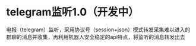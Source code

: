 # telegram监听1.0（开发中）
电报（telegram）监听，采用协议号（session+json）模式转发采集难以进入的群聊的消息并收集，再利用机器人安全稳定的api特点，将监听的消息转发出去
